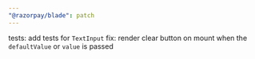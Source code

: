 ```yaml
---
"@razorpay/blade": patch
---
```


tests: add tests for `TextInput`
fix: render clear button on mount when the `defaultValue` or `value` is passed
